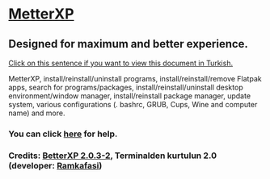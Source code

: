 # [MetterXP](https://mukonqi.github.io/metterxp/en/)
## Designed for maximum and better experience.
[Click on this sentence if you want to view this document in Turkish.](https://github.com/MuKonqi/metterxp/blob/main/app/BENİOKU.md)

MetterXP, install/reinstall/uninstall programs, install/reinstall/remove Flatpak apps, search for programs/packages, install/reinstall/uninstall desktop environment/window manager, install/reinstall package manager, update system, various configurations (. bashrc, GRUB, Cups, Wine and computer name) and more.
### You can click [here](https://mukonqi.github.io/metterxp/en/help.html) for help.
### Credits: [BetterXP 2.0.3-2](https://github.com/MuKonqi/metterxp/tree/betterxp), Terminalden kurtulun 2.0 (developer: [Ramkafasi](https://github.com/Ramkafasi))

